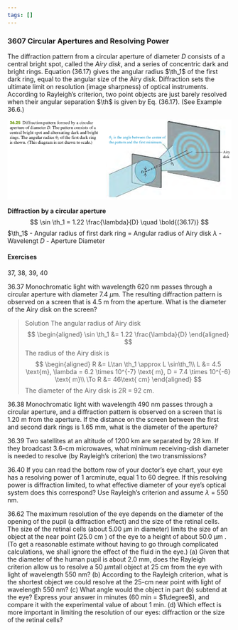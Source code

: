 ```yaml
---
tags: []
---
```


### 3607 Circular Apertures and Resolving Power
The diffraction pattern from a circular aperture of diameter *D* consists of a central bright spot, called the *Airy disk*, and a series of concentric dark and bright rings. Equation (36.17) gives the angular radius $\th_1$ of the first dark ring, equal to the angular size of the Airy disk. Diffraction sets the ultimate limit on resolution (image sharpness) of optical instruments. According to Rayleigh’s criterion, two point objects are just barely resolved when their angular separation $\th$ is given by Eq. (36.17).  (See Example 36.6.)

![Graph](../assets/36_25.png)

**Diffraction by a circular aperture**
$$
\sin \th_1 = 1.22 \frac{\lambda}{D} \quad \bold{(36.17)}
$$
$\th_1$ - Angular radius of first dark ring = Angular radius of Airy disk
$\lambda$ - Wavelengt
$D$ - Aperture Diameter

#### Exercises
37, 38, 39, 40

36.37 Monochromatic light with wavelength 620 nm passes through a circular aperture with diameter 7.4 $\mu$m. The resulting diffraction pattern is observed on a screen that is 4.5 m from the aperture. What is the diameter of the Airy disk on the screen?
>Solution
The angular radius of Airy disk
$$
\begin{aligned}
\sin \th_1 &= 1.22 \frac{\lambda}{D}
\end{aligned}
$$
The radius of the Airy disk is
$$
\begin{aligned}
R &= L\tan \th_1 \approx L \sin\th_1\\
L &= 4.5 \text{m}, \lambda = 6.2 \times 10^{-7} \text{ m}, D = 7.4 \times 10^{-6} \text{ m}\\
\To R &= 46\text{ cm}
\end{aligned}
$$
The diameter of the Airy disk is 2R = 92 cm.

36.38 Monochromatic light with wavelength 490 nm passes through a circular aperture, and a diffraction pattern is observed on a screen that is 1.20 m from the aperture. If the distance on the screen between the first and second dark rings is 1.65 mm, what is the diameter of the aperture?

36.39 Two satellites at an altitude of 1200 km are separated by 28 km. If they broadcast 3.6-cm microwaves, what minimum receiving-dish diameter is needed to resolve (by Rayleigh’s criterion) the two transmissions?

36.40 If you can read the bottom row of your doctor’s eye chart, your eye has a resolving power of 1 arcminute, equal 1 to 60 degree. If this resolving power is diffraction limited, to what effective diameter of your eye’s optical system does this correspond? Use Rayleigh’s criterion and assume $\lambda$ = 550 nm.

36.62 The maximum resolution of the eye depends on the diameter of the opening of the pupil (a diffraction effect) and the size of the retinal cells. The size of the retinal cells (about 5.00 μm in diameter) limits the size of an object at the near point (25.0 cm ) of the eye to a height of about 50.0 μm . (To get a reasonable estimate without having to go through complicated calculations, we shall ignore the effect of the fluid in the eye.)
(a) Given that the diameter of the human pupil is about 2.0 mm, does the Rayleigh criterion allow us to resolve a 50 $\mu m$tall object at 25 cm from the eye with light of wavelength 550 nm?
(b) According to the Rayleigh criterion, what is the shortest object we could resolve at the 25-cm near point with light of wavelength 550 nm?
(c) What angle would the object in part (b) subtend at the eye? Express your answer in minutes (60 min = $1\degree$), and compare it with the experimental value of about 1 min.
(d) Which effect is more important in limiting the resolution of our eyes: diffraction or the size of the retinal cells?
